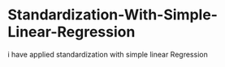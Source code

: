 # Standardization-With-Simple-Linear-Regression
i have applied standardization with simple linear Regression
